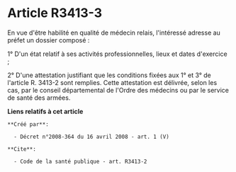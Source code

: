 # Article R3413-3

En vue d'être habilité en qualité de médecin relais, l'intéressé adresse au préfet un dossier composé : 

1° D'un état relatif à ses activités professionnelles, lieux et dates d'exercice ; 

2° D'une attestation justifiant que les conditions fixées aux 1° et 3° de l'article R. 3413-2 sont remplies. Cette
attestation est délivrée, selon les cas, par le conseil départemental de l'Ordre des médecins ou par le service de santé des
armées.

**Liens relatifs à cet article**

	**Créé par**:

	  - Décret n°2008-364 du 16 avril 2008 - art. 1 (V)

	**Cite**:

	  - Code de la santé publique - art. R3413-2
